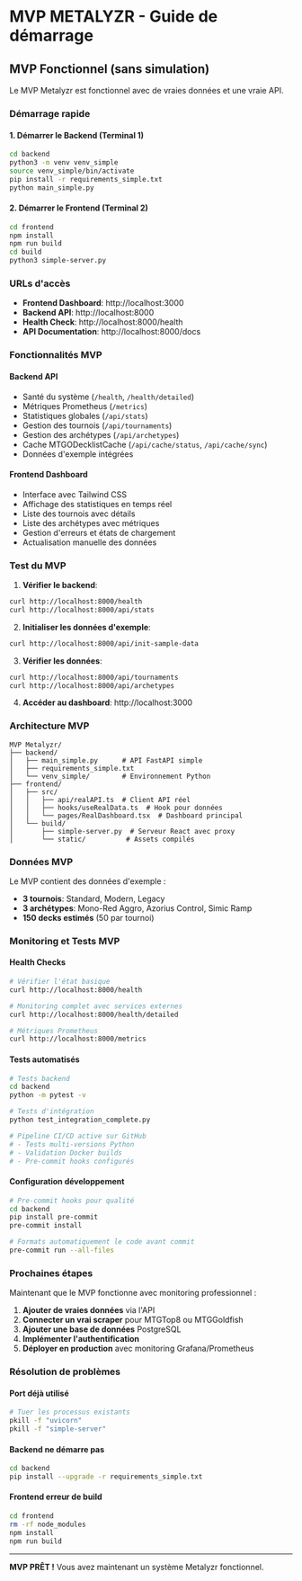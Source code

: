 # MVP METALYZR - Guide de démarrage

## MVP Fonctionnel (sans simulation)

Le MVP Metalyzr est fonctionnel avec de vraies données et une vraie API.

### Démarrage rapide

#### 1. Démarrer le Backend (Terminal 1)
```bash
cd backend
python3 -m venv venv_simple
source venv_simple/bin/activate
pip install -r requirements_simple.txt
python main_simple.py
```

#### 2. Démarrer le Frontend (Terminal 2)
```bash
cd frontend
npm install
npm run build
cd build
python3 simple-server.py
```

### URLs d'accès

- **Frontend Dashboard**: http://localhost:3000
- **Backend API**: http://localhost:8000
- **Health Check**: http://localhost:8000/health
- **API Documentation**: http://localhost:8000/docs

### Fonctionnalités MVP

#### Backend API
- Santé du système (`/health`, `/health/detailed`)
- Métriques Prometheus (`/metrics`)
- Statistiques globales (`/api/stats`)
- Gestion des tournois (`/api/tournaments`)
- Gestion des archétypes (`/api/archetypes`)
- Cache MTGODecklistCache (`/api/cache/status`, `/api/cache/sync`)
- Données d'exemple intégrées

#### Frontend Dashboard
- Interface avec Tailwind CSS
- Affichage des statistiques en temps réel
- Liste des tournois avec détails
- Liste des archétypes avec métriques
- Gestion d'erreurs et états de chargement
- Actualisation manuelle des données

### Test du MVP

1. **Vérifier le backend**:
```bash
curl http://localhost:8000/health
curl http://localhost:8000/api/stats
```

2. **Initialiser les données d'exemple**:
```bash
curl http://localhost:8000/api/init-sample-data
```

3. **Vérifier les données**:
```bash
curl http://localhost:8000/api/tournaments
curl http://localhost:8000/api/archetypes
```

4. **Accéder au dashboard**: http://localhost:3000

### Architecture MVP

```
MVP Metalyzr/
├── backend/
│   ├── main_simple.py      # API FastAPI simple
│   ├── requirements_simple.txt
│   └── venv_simple/        # Environnement Python
├── frontend/
│   ├── src/
│   │   ├── api/realAPI.ts  # Client API réel
│   │   ├── hooks/useRealData.ts  # Hook pour données
│   │   └── pages/RealDashboard.tsx  # Dashboard principal
│   └── build/
│       ├── simple-server.py  # Serveur React avec proxy
│       └── static/          # Assets compilés
```

### Données MVP

Le MVP contient des données d'exemple :

- **3 tournois**: Standard, Modern, Legacy
- **3 archétypes**: Mono-Red Aggro, Azorius Control, Simic Ramp
- **150 decks estimés** (50 par tournoi)

### Monitoring et Tests MVP

#### Health Checks

```bash
# Vérifier l'état basique
curl http://localhost:8000/health

# Monitoring complet avec services externes
curl http://localhost:8000/health/detailed

# Métriques Prometheus
curl http://localhost:8000/metrics
```

#### Tests automatisés

```bash
# Tests backend
cd backend
python -m pytest -v

# Tests d'intégration
python test_integration_complete.py

# Pipeline CI/CD active sur GitHub
# - Tests multi-versions Python
# - Validation Docker builds
# - Pre-commit hooks configurés
```

#### Configuration développement

```bash
# Pre-commit hooks pour qualité
cd backend
pip install pre-commit
pre-commit install

# Formats automatiquement le code avant commit
pre-commit run --all-files
```

### Prochaines étapes

Maintenant que le MVP fonctionne avec monitoring professionnel :

1. **Ajouter de vraies données** via l'API
2. **Connecter un vrai scraper** pour MTGTop8 ou MTGGoldfish
3. **Ajouter une base de données** PostgreSQL
4. **Implémenter l'authentification**
5. **Déployer en production** avec monitoring Grafana/Prometheus

### Résolution de problèmes

#### Port déjà utilisé
```bash
# Tuer les processus existants
pkill -f "uvicorn"
pkill -f "simple-server"
```

#### Backend ne démarre pas
```bash
cd backend
pip install --upgrade -r requirements_simple.txt
```

#### Frontend erreur de build
```bash
cd frontend
rm -rf node_modules
npm install
npm run build
```

---

**MVP PRÊT !** Vous avez maintenant un système Metalyzr fonctionnel. 